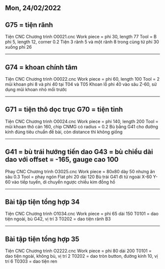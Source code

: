 Mon, 24/02/2022
-----------------------------------------------------------------
G75 = tiện rãnh
-----------------------------------------------------------------
Tiện CNC
Chương trình O0021.cnc
Work piece = phi 30, length 77
Tool = B phi 5, length 12, corner 0.2
Tiện 3 rãnh 5 và một rãnh 8 trong cùng từ phi 30 xuống phi 26

-----------------------------------------------------------------
G74 = khoan chính tâm
-----------------------------------------------------------------
Tiện CNC
Chương trình O0022.cnc
Work piece = phi 60, length 100
Tool = 2 mũi khoan phi 8 và phi 40 tại T04 và T05
Khoan lỗ phi 40 vào sâu Z-60, sử dụng mũi khoan nhỏ mồi trước

-----------------------------------------------------------------
G71 = tiện thô dọc trục
G70 = tiện tinh
-----------------------------------------------------------------
Tiện CNC
Chương trình O0024.cnc
Work piece = phi 140, length 200
Tool = mũi khoan thô cán 160, chip CNMG có radius = 0.2
Bù bằng G41 cho đường kính đúng tiêu chuẩn đề bài, còn distance thì không giống

-----------------------------------------------------------------
G41 = bù trái hướng tiến dao
G43 = bù chiều dài dao với offset = -165, gauge cao 100
-----------------------------------------------------------------
Phay CNC
Chương trình O3025.cnc
Work piece = 80x80 dày 50 nhưng ăn sâu 0.3
Tool = phay ngón Flat phi 20 dài 120
Bù trái G41 đi từ ngoài X-60 Y-60 vào tiếp tuyến, di chuyển ngược chiều kim đồng hồ

-----------------------------------------------------------------
Bài tập tiện tổng hợp 34
-----------------------------------------------------------------
Tiện CNC
Chương trình O1034.cnc
Work piece = phi 65 dài 150
T0101 = dao tiện ngoài, bù G42, vị trí 3
T0202 = dao tiện rãnh B3

-----------------------------------------------------------------
Bài tập tiện tổng hợp 35
-----------------------------------------------------------------
Tiện CNC
Chương trình O2222.cnc
Work piece = phi 80 dài 200
T0101 = dao tiện ngoài, không bù, vị trí 2
T0202 = dao tròn button, đường kính 10, vị trí 6
T0303 = dao tiện ren
